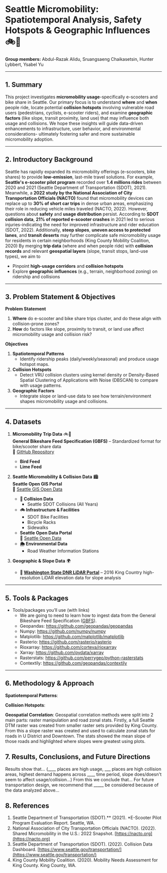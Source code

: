 # **Seattle Micromobility: Spatiotemporal Analysis, Safety Hotspots & Geographic Influences** 🚲🛴

**Group members:** Abdul-Razak Alidu, Sruangsaeng Chaikasetsin, Hunter Lybbert, Ysabel Yu

---
 
## 1. Summary
This project investigates **micromobility usage**-specifically e-scooters and bike share in Seattle. Our primary focus is to understand **where** and **when** people ride, locate potential **collision hotspots** involving vulnerable road users (pedestrians, cyclists, e-scooter riders), and examine **geographic factors** (like slope, transit proximity, land use) that may influence both usage and collisions. We hope these insights will guide data-driven enhancements to infrastructure, user behavior, and environmental considerations- ultimately fostering safer and more sustainable micromobility adoption.

---

## 2. Introductory Background

Seattle has rapidly expanded its micromobility offerings (e-scooters, bike shares) to provide **low-emission**, last-mile travel solutions. For example, **Seattle's e-scooter pilot program** recorded over **1.4 millions rides** between 2020 and 2021 (Seattle Department of Transportation (SDOT), 2021). Meanwhile, a **2022 study by the National Association of City Transportation Officials (NACTO)** found that micromobility devices can replace up to **30% of short car trips** in dense urban areas, emphasizing their role in reducing vehicle miles traveled (NACTO, 2022). However, questions about **safety** and **usage distribution** persist. According to **SDOT collision data**, **21% of reported e-scooter crashes** in 2021 led to serious injuries-indicating the need for improved infrastructure and rider education (SDOT, 2022). Additionally, **steep slopes**, **uneven access to protected lanes**, and **transit deserts** may further complicate safe micromobility usage for residents in certain neighborhoods (King County Mobility Coalition, 2020)
By merging **trip data** (where and when people ride) with **collision records** and relevant **geospatial layers** (slope, transit stops, land-use types), we aim to

- Pinpoint **high-usage corridors** and **collision hotspots**
- Explore **geographic influences** (e.g., terrain, neighborhood zoning) on ridership and collisions

---

## 3. Problem Statement & Objectives

**Problem Statement**
1. **Where** do e-scooter and bike share trips cluster, and do these align with collision-prone zones?
2. **How** do factors like slope, proximity to transit, or land use affect micromobility usage and collision risk?

**Objectives**
1. **Spatiotemporal Patterns**
    - Identify ridership peaks (daily/weekly/seasonal) and produce usage hotspot maps.
2. **Collision Hotspots**
    - Detect VRU collision clusters using kernel density or Density-Based Spatial Clustering of Applications with Noise (DBSCAN) to compare with usage patterns.
3. **Geographic Factors**
    - Integrate slope or land-use data to see how terrain/environment shapes micromobility usage and collisions.

---

## 4. Datasets
1. **Micromobility Trip Data** 🚲🛴  
**General Bikeshare Feed Specification (GBFS)** – Standardized format for bike/scooter share data  
🔗 [GitHub Repository](https://github.com/MobilityData/gbfs)  
    - **Bird Feed**  
    - **Lime Feed**
2. **Seattle Micromobility & Collision Data** 🏙️  
    **Seattle Open GIS Portal**  
🔗 [Seattle GIS Open Data](https://data-seattlecitygis.opendata.arcgis.com)  
    - **🚦 Collision Data**  
        - Seattle SDOT Collisions (All Years)  
    - **🚲 Infrastructure & Facilities**  
        - SDOT Bike Facilities  
        - Bicycle Racks  
        - Sidewalks  
    - **Seattle Open Data Portal**  
🔗 [Seattle Open Data](https://data.seattle.gov)  
    - **🌦️ Environmental Data**  
        - Road Weather Information Stations  

3. **Geographic & Slope Data** 🌍  
    - **🔗 [Washington State DNR LiDAR Portal](https://lidarportal.dnr.wa.gov/#45.85941:-120.23438:6)** – 2016 King Country high-resolution LiDAR elevation data for slope analysis  

---

## 5. Tools & Packages

* Tools/packages you’ll use (with links)
    * We are going to need to learn how to ingest data from the General Bikeshare Feed Specification ([GBFS](https://gbfs.org/guide/)).
    * Geopandas: https://github.com/geopandas/geopandas
    * Numpy: https://github.com/numpy/numpy
    * Matplotlib: https://github.com/matplotlib/matplotlib
    * Rasterio: https://github.com/rasterio/rasterio
    * Rioxarray: https://github.com/corteva/rioxarray
    * Xarray: https://github.com/pydata/xarray
    * Rasterstats: https://github.com/perrygeo/python-rasterstats
    * Contextily: https://github.com/geopandas/contextily
---

## 6. Methodology & Approach

**Spatiotemporal Patterns**:

**Collision Hotspots**:

**Geospatial Correlation**:
Geospatial correlation methods were split into 2 main parts: raster manipulation and road zonal stats. Firstly, a full Seattle DTM raster was created from smaller raster sets provided by King County. From this a slope raster was created and used to calculate zonal stats for roads in U District and Downtown. The stats showed the mean slope of those roads and highlighted where slopes were greatest using plots.

## 7. Results, Conclusions, and Future Directions

Results show that... (____ places are high usage, ___ places are high collision areas, highest demand happens across ____ time period, slope does/doesn't seem to affect usage/collision...)
From this we conclude that...
For future transportation design, we recommend that _____ be considered because of the data analyzed above...


## 8. References
1. Seattle Department of Transportation (SDOT).** (2021). *E-Scooter Pilot Program Evaluation Report. Seattle, WA.
2. National Association of City Transportation Officials (NACTO). (2022). Shared Micromobility in the U.S.: 2022 Snapshot. [https://nacto.org](https://nacto.org)
3. Seattle Department of Transportation (SDOT). (2022). Collision Data Dashboard. [https://www.seattle.gov/transportation/](https://www.seattle.gov/transportation/)
4. King County Mobility Coalition. (2020). Mobility Needs Assessment for King County. King County, WA.
